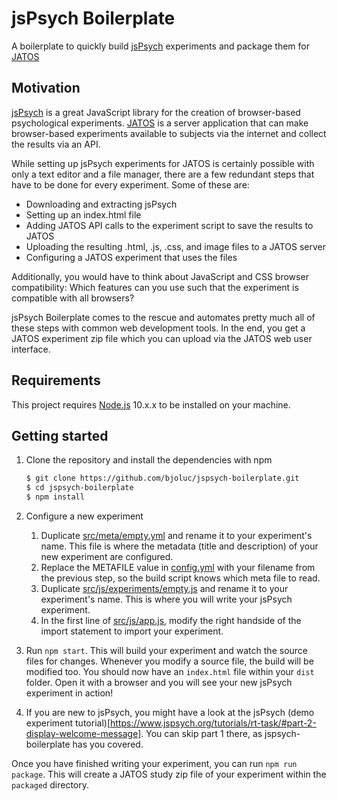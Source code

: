 # jsPsych Boilerplate

A boilerplate to quickly build [jsPsych](https://www.jspsych.org/) experiments
and package them for [JATOS](https://www.jatos.org/)

## Motivation

[jsPsych](https://www.jspsych.org/) is a great JavaScript library for the
creation of browser-based psychological experiments.
[JATOS](https://www.jatos.org/) is a server application that can make
browser-based experiments available to subjects via the internet and collect the
results via an API.

While setting up jsPsych experiments for JATOS is certainly possible with only a
text editor and a file manager, there are a few redundant steps that have to be
done for every experiment. Some of these are:

* Downloading and extracting jsPsych
* Setting up an index.html file
* Adding JATOS API calls to the experiment script to save the results to JATOS
* Uploading the resulting .html, .js, .css, and image files to a JATOS server
* Configuring a JATOS experiment that uses the files

Additionally, you would have to think about JavaScript and CSS browser
compatibility: Which features can you use such that the experiment is compatible
with all browsers?

jsPsych Boilerplate comes to the rescue and automates pretty much all of these
steps with common web development tools. In the end, you get a JATOS experiment
zip file which you can upload via the JATOS web user interface.

## Requirements

This project requires [Node.js](https://nodejs.org) 10.x.x to be installed on your machine.

## Getting started

1. Clone the repository and install the dependencies with npm
    ```bash
    $ git clone https://github.com/bjoluc/jspsych-boilerplate.git
    $ cd jspsych-boilerplate
    $ npm install
    ```

2. Configure a new experiment
   1. Duplicate [src/meta/empty.yml](src/meta/empty.yml) and rename it to your
      experiment's name. This file is where the metadata (title and description)
      of your new experiment are configured.
   2. Replace the METAFILE value in [config.yml](config.yml) with your filename
      from the previous step, so the build script knows which meta file to read.
   3. Duplicate [src/js/experiments/empty.js](src/js/experiments/empty.js) and
      rename it to your experiment's name. This is where you will write your
      jsPsych experiment.
   4. In the first line of [src/js/app.js](src/js/app.js), modify the right
      handside of the import statement to import your experiment.

3. Run ```npm start```. This will build your experiment and watch the source
   files for changes. Whenever you modify a source file, the build will be
   modified too. You should now have an `index.html` file within your `dist`
   folder. Open it with a browser and you will see your new jsPsych experiment in action!

4. If you are new to jsPsych, you might have a look at the jsPsych (demo
   experiment
   tutorial)[https://www.jspsych.org/tutorials/rt-task/#part-2-display-welcome-message].
   You can skip part 1 there, as jspsych-boilerplate has you covered.

Once you have finished writing your experiment, you can run ```npm run
package```. This will create a JATOS study zip file of your experiment within
the `packaged` directory.
